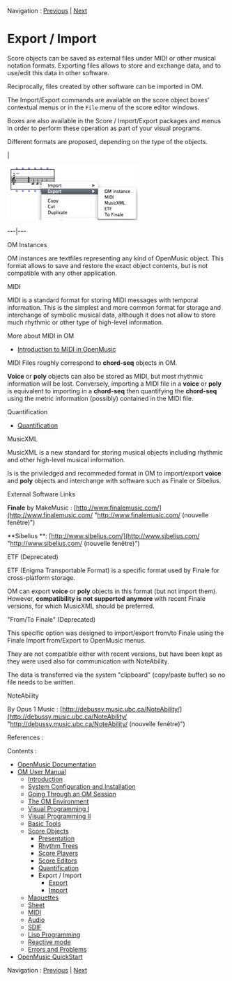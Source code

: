 Navigation : [Previous](Quantification "page
précédente\(Quantification\)") | [Next](Export "page
suivante\(Export\)")

# Export / Import

Score objects can be saved as external files under MIDI or other musical
notation formats. Exporting files allows to store and exchange data, and to
use/edit this data in other software.

Reciprocally, files created by other software can be imported in OM.

The Import/Export commands are available on the score object boxes' contextual
menus or in the `File` menu of the score editor windows.

Boxes are also available in the Score / Import/Export packages and menus in
order to perform these operation as part of your visual programs.

Different formats are proposed, depending on the type of the objects.

|

[![](../res/export-box_1.png)](../res/export-box.png "Cliquez pour agrandir")  
  
---|---  
  
OM Instances

OM instances are textfiles representing any kind of OpenMusic object. This
format allows to save and restore the exact object contents, but is not
compatible with any other application.

MIDI

MIDI is a standard format for storing MIDI messages with temporal information.
This is the simplest and more common format for storage and interchange of
symbolic musical data, although it does not allow to store much rhythmic or
other type of high-level information.

More about MIDI in OM

  * [Introduction to MIDI in OpenMusic](Intro)

MIDI Files roughly correspond to **chord-seq** objects in OM.

**Voice** or **poly** objects can also be stored as MIDI, but most rhythmic
information will be lost. Conversely, importing a MIDI file in a **voice** or
**poly** is equivalent to importing in a **chord-seq** then quantifying the
**chord-seq** using the metric information (possibly) contained in the MIDI
file.

Quantification

  * [Quantification](Quantification)

MusicXML

MusicXML is a new standard for storing musical objects including rhythmic and
other high-level musical information.

Is is the priviledged and recommeded format in OM to import/export **voice**
and **poly** objects and interchange with software such as Finale or Sibelius.

External Software Links

 **Finale** by MakeMusic :
[http://www.finalemusic.com/](http://www.finalemusic.com/
"http://www.finalemusic.com/ \(nouvelle fenêtre\)")

 **Sibelius  **: [http://www.sibelius.com/](http://www.sibelius.com/
"http://www.sibelius.com/ \(nouvelle fenêtre\)")

ETF (Deprecated)

ETF (Enigma Transportable Format) is a specific format used by Finale for
cross-platform storage.

OM can export **voice** or **poly** objects in this format (but not import
them). However, **compatibility is not supported anymore** with recent Finale
versions, for which MusicXML should be preferred.

"From/To Finale" (Deprecated)

This specific option was designed to import/export from/to Finale using the
Finale Import from/Export to OpenMusic menus.

They are not compatible either with recent versions, but have been kept as
they were used also for communication with NoteAbility.

The data is transferred via the system "clipboard" (copy/paste buffer) so no
file needs to be written.

NoteAbility

By Opus 1 Music :
[http://debussy.music.ubc.ca/NoteAbility/](http://debussy.music.ubc.ca/NoteAbility/
"http://debussy.music.ubc.ca/NoteAbility/ \(nouvelle fenêtre\)")

References :

Contents :

  * [OpenMusic Documentation](OM-Documentation)
  * [OM User Manual](OM-User-Manual)
    * [Introduction](00-Contents)
    * [System Configuration and Installation](Installation)
    * [Going Through an OM Session](Goingthrough)
    * [The OM Environment](Environment)
    * [Visual Programming I](BasicVisualProgramming)
    * [Visual Programming II](AdvancedVisualProgramming)
    * [Basic Tools](BasicObjects)
    * [Score Objects](ScoreObjects)
      * [Presentation](Score-Objects-Intro)
      * [Rhythm Trees](RT)
      * [Score Players](ScorePlayer)
      * [Score Editors](ScoreEditors)
      * [Quantification](Quantification)
      * Export / Import
        * [Export](Export)
        * [Import](Import)
    * [Maquettes](Maquettes)
    * [Sheet](Sheet)
    * [MIDI](MIDI)
    * [Audio](Audio)
    * [SDIF](SDIF)
    * [Lisp Programming](Lisp)
    * [Reactive mode](Reactive)
    * [Errors and Problems](errors)
  * [OpenMusic QuickStart](QuickStart-Chapters)

Navigation : [Previous](Quantification "page
précédente\(Quantification\)") | [Next](Export "page
suivante\(Export\)")

